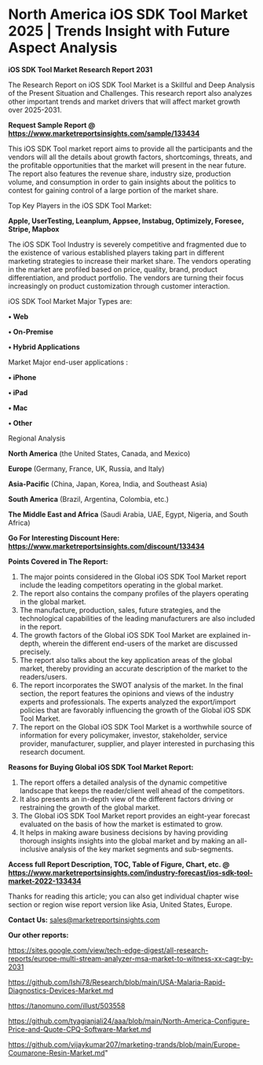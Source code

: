 # North America iOS SDK Tool Market 2025 | Trends Insight with Future Aspect Analysis

<strong>iOS SDK Tool Market Research Report 2031</strong>

The Research Report on iOS SDK Tool Market is a Skillful and Deep Analysis of the Present Situation and Challenges. This research report also analyzes other important trends and market drivers that will affect market growth over 2025-2031.

<strong>Request Sample Report @ <a href=https://www.marketreportsinsights.com/sample/133434>https://www.marketreportsinsights.com/sample/133434</a></strong>

This iOS SDK Tool market report aims to provide all the participants and the vendors will all the details about growth factors, shortcomings, threats, and the profitable opportunities that the market will present in the near future. The report also features the revenue share, industry size, production volume, and consumption in order to gain insights about the politics to contest for gaining control of a large portion of the market share.

Top Key Players in the iOS SDK Tool Market:

<strong>Apple, UserTesting, Leanplum, Appsee, Instabug, Optimizely, Foresee, Stripe, Mapbox</strong>

The iOS SDK Tool Industry is severely competitive and fragmented due to the existence of various established players taking part in different marketing strategies to increase their market share. The vendors operating in the market are profiled based on price, quality, brand, product differentiation, and product portfolio. The vendors are turning their focus increasingly on product customization through customer interaction.

iOS SDK Tool Market Major Types are:

<strong>• Web

• On-Premise

• Hybrid Applications</strong>

Market Major end-user applications :

<strong>• iPhone

• iPad

• Mac

• Other</strong>

Regional Analysis

</u><strong><b>North America</b></strong> (the United States, Canada, and Mexico)

<strong><b>Europe </b></strong>(Germany, France, UK, Russia, and Italy)

<strong><b>Asia-Pacific</b></strong> (China, Japan, Korea, India, and Southeast Asia)

<strong><b>South America</b></strong> (Brazil, Argentina, Colombia, etc.)

<strong><b>The Middle East and Africa</b></strong> (Saudi Arabia, UAE, Egypt, Nigeria, and South Africa)

<strong>Go For Interesting Discount Here: <a href=https://www.marketreportsinsights.com/discount/133434>https://www.marketreportsinsights.com/discount/133434</a></strong>

<strong>Points Covered in The Report:</strong>
<ol>
  <li>The major points considered in the Global iOS SDK Tool Market report include the leading competitors operating in the global market.</li>
  <li>The report also contains the company profiles of the players operating in the global market.</li>
  <li>The manufacture, production, sales, future strategies, and the technological capabilities of the leading manufacturers are also included in the report.</li>
  <li>The growth factors of the Global iOS SDK Tool Market are explained in-depth, wherein the different end-users of the market are discussed precisely.</li>
  <li>The report also talks about the key application areas of the global market, thereby providing an accurate description of the market to the readers/users.</li>
  <li>The report incorporates the SWOT analysis of the market. In the final section, the report features the opinions and views of the industry experts and professionals. The experts analyzed the export/import policies that are favorably influencing the growth of the Global iOS SDK Tool Market.</li>
  <li>The report on the Global iOS SDK Tool Market is a worthwhile source of information for every policymaker, investor, stakeholder, service provider, manufacturer, supplier, and player interested in purchasing this research document.</li>
</ol>
<strong>Reasons for Buying Global iOS SDK Tool Market Report:</strong>

<ol>
  <li>The report offers a detailed analysis of the dynamic competitive landscape that keeps the reader/client well ahead of the competitors.</li>
  <li>It also presents an in-depth view of the different factors driving or restraining the growth of the global market.</li>
  <li>The Global iOS SDK Tool Market report provides an eight-year forecast evaluated on the basis of how the market is estimated to grow.</li>
  <li>It helps in making aware business decisions by having providing thorough insights insights into the global market and by making an all-inclusive analysis of the key market segments and sub-segments.</li>
</ol>
<strong>Access full Report Description, TOC, Table of Figure, Chart, etc. @ <a href=https://www.marketreportsinsights.com/industry-forecast/ios-sdk-tool-market-2022-133434>https://www.marketreportsinsights.com/industry-forecast/ios-sdk-tool-market-2022-133434</a></strong>


Thanks for reading this article; you can also get individual chapter wise section or region wise report version like Asia, United States, Europe.

<strong>Contact Us:</strong>
sales@marketreportsinsights.com

<strong>Our other reports:</strong>

<a href=https://sites.google.com/view/tech-edge-digest/all-research-reports/europe-multi-stream-analyzer-msa-market-to-witness-xx-cagr-by-2031>https://sites.google.com/view/tech-edge-digest/all-research-reports/europe-multi-stream-analyzer-msa-market-to-witness-xx-cagr-by-2031</a>

<a href=https://github.com/Ishi78/Research/blob/main/USA-Malaria-Rapid-Diagnostics-Devices-Market.md>https://github.com/Ishi78/Research/blob/main/USA-Malaria-Rapid-Diagnostics-Devices-Market.md</a>

<a href=https://tanomuno.com/illust/503558>https://tanomuno.com/illust/503558</a>

<a href=https://github.com/tyagianjali24/aaa/blob/main/North-America-Configure-Price-and-Quote-CPQ-Software-Market.md>https://github.com/tyagianjali24/aaa/blob/main/North-America-Configure-Price-and-Quote-CPQ-Software-Market.md</a>

<a href=https://github.com/vijaykumar207/marketing-trands/blob/main/Europe-Coumarone-Resin-Market.md>https://github.com/vijaykumar207/marketing-trands/blob/main/Europe-Coumarone-Resin-Market.md</a>"
